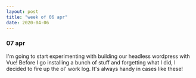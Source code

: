 ```yaml
---
layout: post
title: "week of 06 apr"
date: 2020-04-06
---
```


### 07 apr

I'm going to start experimenting with building our headless wordpress with Vue! Before I go installing a bunch of stuff and forgetting what I did, I decided to fire up the ol' work log. It's always handy in cases like these!



